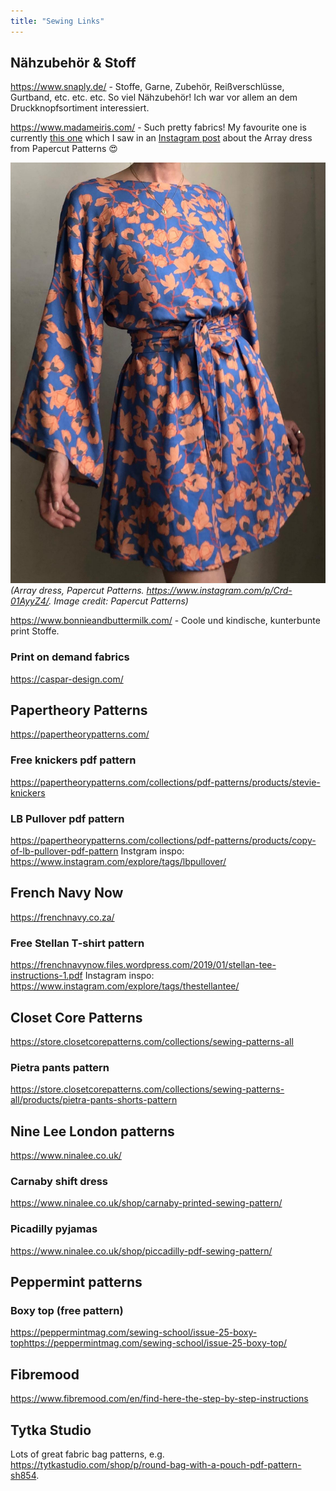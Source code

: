 ```yaml
---
title: "Sewing Links"
---
```


## Nähzubehör & Stoff
https://www.snaply.de/ - Stoffe, Garne, Zubehör, Reißverschlüsse, Gurtband, etc. etc. etc. So viel Nähzubehör! Ich war vor allem an dem Druckknopfsortiment interessiert. 


https://www.madameiris.com/ - Such pretty fabrics! My favourite one is currently [this one](https://www.madameiris.com/products/tissu-auguste) which I saw in an [Instagram post](https://www.instagram.com/p/Crd-01AyyZ4/) about the Array dress from Papercut Patterns 😍

![|300](projects/attachments/Pasted%20image%2020230602112720.png)
_(Array dress, Papercut Patterns. https://www.instagram.com/p/Crd-01AyyZ4/. Image credit: Papercut Patterns)_

https://www.bonnieandbuttermilk.com/ - Coole und kindische, kunterbunte print Stoffe. 



### Print on demand fabrics
https://caspar-design.com/


## Papertheory Patterns
https://papertheorypatterns.com/

### Free knickers pdf pattern 
https://papertheorypatterns.com/collections/pdf-patterns/products/stevie-knickers

### LB Pullover pdf pattern 
https://papertheorypatterns.com/collections/pdf-patterns/products/copy-of-lb-pullover-pdf-pattern
Instgram inspo: https://www.instagram.com/explore/tags/lbpullover/


## French Navy Now
https://frenchnavy.co.za/

### Free Stellan T-shirt pattern
https://frenchnavynow.files.wordpress.com/2019/01/stellan-tee-instructions-1.pdf
Instagram inspo: https://www.instagram.com/explore/tags/thestellantee/

## Closet Core Patterns
https://store.closetcorepatterns.com/collections/sewing-patterns-all

### Pietra pants pattern 
https://store.closetcorepatterns.com/collections/sewing-patterns-all/products/pietra-pants-shorts-pattern

## Nine Lee London patterns
https://www.ninalee.co.uk/

### Carnaby shift dress 
https://www.ninalee.co.uk/shop/carnaby-printed-sewing-pattern/

### Picadilly pyjamas 
https://www.ninalee.co.uk/shop/piccadilly-pdf-sewing-pattern/


## Peppermint patterns
### Boxy top (free pattern)
https://peppermintmag.com/sewing-school/issue-25-boxy-tophttps://peppermintmag.com/sewing-school/issue-25-boxy-top/

## Fibremood
https://www.fibremood.com/en/find-here-the-step-by-step-instructions

## Tytka Studio
Lots of great fabric bag patterns, e.g. 
https://tytkastudio.com/shop/p/round-bag-with-a-pouch-pdf-pattern-sh854. 

